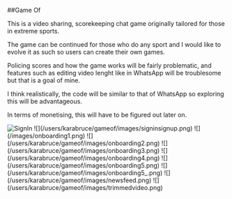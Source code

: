 ##Game Of

This is a video sharing, scorekeeping chat game originally tailored for those in extreme sports.

The game can be continued for those who do any sport and I would like to evolve it as such so users can create their own games.

Policing scores and how the game works will be fairly problematic, and features such as editing video lenght like in WhatsApp will be troublesome but that is a goal of mine.

I think realistically, the code will be similar to that of WhatsApp so exploring this will be advantageous.

In terms of monetising, this will have to be figured out later on.

<img src="media/images/signinsignup.png)" alt="SignIn"/>
![](/users/karabruce/gameof/images/signinsignup.png)
![](/images/onboarding1.png)
![](/users/karabruce/gameof/images/onboarding2.png)
![](/users/karabruce/gameof/images/onboarding3.png)
![](/users/karabruce/gameof/images/onboarding4.png)
![](/users/karabruce/gameof/images/onboarding5.png)
![](/users/karabruce/gameof/images/onboarding5_.png)
![](/users/karabruce/gameof/images/newsfeed.png)
![](/users/karabruce/gameof/images/trimmedvideo.png)
